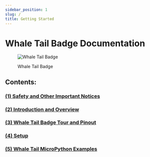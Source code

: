 ```yaml
---
sidebar_position: 1
slug: /
title: Getting Started
---
```


# Whale Tail Badge Documentation

<div class="text--center">

<figure>

![Whale Tail Badge](./assets/WhaleTail_Badge.png "Whale Tail Badge")
<figcaption>Whale Tail Badge</figcaption>
</figure>
</div>

## Contents:

### **[(1) Safety and Other Important Notices](/safety-and-other-important-notices/)**
### **[(2) Introduction and Overview](/introduction-and-overview/)**
### **[(3) Whale Tail Badge Tour and Pinout](/whale-tail-badge-tour-and-pinout/)**
### **[(4) Setup](/setup/)**
### **[(5) Whale Tail MicroPython Examples](/whale-tail-micropython-examples/)**
